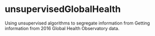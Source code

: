 # unsupervisedGlobalHealth
Using unsupervised algorithms to segregate information from Getting information from 2016 Global Health Observatory data.
